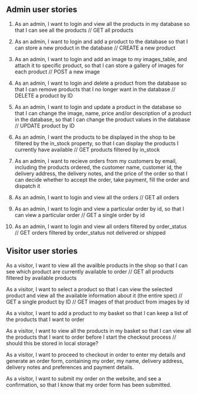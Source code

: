 ## Admin user stories

1. As an admin, I want to login and view all the products in my database so that I can see all the products
// GET all products

2. As an admin, I want to login and add a product to the database so that I can store a new product in the database
// CREATE a new product

3. As an admin, I want to login and add an image to my images_table, and attach it to specific product, so that I can store a gallery of images for each product
// POST a new image 

3. As an admin, I want to login and delete a product from the database so that I can remove products that I no longer want in the database
// DELETE a product by ID

4. As an admin, I want to login and update a product in the database so that I can change the image, name, price and/or description of a product in the database, so that I can change the product values in the database
// UPDATE product by ID

5. As an admin, I want the products to be displayed in the shop to be filtered by the in_stock property, so that I can display the products I currently have available
// GET products filtered by in_stock

6. As an admin, I want to recieve orders from my customers by email, including the products ordered, the customer name, customer id, the delivery address, the delivery notes, and the price of the order so that I can decide whether to accept the order, take payment, fill the order and dispatch it

7. As an admin, I want to login and view all the orders
// GET all orders

8. As an admin, I want to login and view a particular order by id, so that I can view a particular order
// GET a single order by id

8. As an admin, I want to login and view all orders filtered by order_status
// GET orders filtered by order_status not delivered or shipped 


## Visitor user stories

As a visitor, I want to view all the availble products in the shop so that I can see which product are currently available to order
// GET all products filtered by available products

As a visitor, I want to select a product so that I can view the selected product and view all the available information about it (the entire spec)
// GET a single product by ID
// GET images of that product from images by id 

As a visitor, I want to add a product to my basket so that I can keep a list of the products that I want to order

As a visitor, I want to view all the products in my basket so that I can view all the products that I want to order before I start the checkout process // should this be stored in local storage?  

As a visitor, I want to proceed to checkout in order to enter my details and generate an order form, containing my order, my name, delivery address, delivery notes and preferences and payment details. 

As a visitor, I want to submit my order on the website, and see a confirmation, so that I know that my order form has been submitted. 






